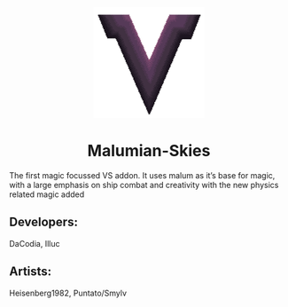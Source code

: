 <p align="center">
<img height="200" src="LeadV.png" width="200"/>
</p>
<h1 align="center">
Malumian-Skies 
</h1>
The first magic focussed VS addon. It uses malum as it’s base for magic, with a large emphasis on ship combat and creativity with the new physics related magic added
 
## Developers: 

DaCodia, Illuc

## Artists:

Heisenberg1982, Puntato/Smylv
